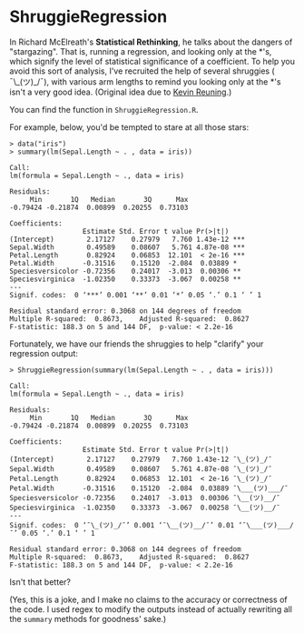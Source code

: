 # ShruggieRegression
In Richard McElreath's **Statistical Rethinking**, he talks about the dangers of "stargazing". That is, running a regression, and looking only at the \*'s, which signify the level of statistical significance of a coefficient. To help you avoid this sort of analysis, I've recruited the help of several shruggies ( ¯\\\_(ツ)\_/¯), with various arm lengths to remind you looking only at the \*'s isn't a very good idea. (Original idea due to [Kevin Reuning](https://twitter.com/KevinReuning).)

You can find the function in `ShruggieRegression.R`.

For example, below, you'd be tempted to stare at all those stars:

```
> data("iris")
> summary(lm(Sepal.Length ~ . , data = iris))

Call:
lm(formula = Sepal.Length ~ ., data = iris)

Residuals:
     Min       1Q   Median       3Q      Max 
-0.79424 -0.21874  0.00899  0.20255  0.73103 

Coefficients:
                  Estimate Std. Error t value Pr(>|t|)    
(Intercept)        2.17127    0.27979   7.760 1.43e-12 ***
Sepal.Width        0.49589    0.08607   5.761 4.87e-08 ***
Petal.Length       0.82924    0.06853  12.101  < 2e-16 ***
Petal.Width       -0.31516    0.15120  -2.084  0.03889 *  
Speciesversicolor -0.72356    0.24017  -3.013  0.00306 ** 
Speciesvirginica  -1.02350    0.33373  -3.067  0.00258 ** 
---
Signif. codes:  0 ‘***’ 0.001 ‘**’ 0.01 ‘*’ 0.05 ‘.’ 0.1 ‘ ’ 1

Residual standard error: 0.3068 on 144 degrees of freedom
Multiple R-squared:  0.8673,	Adjusted R-squared:  0.8627 
F-statistic: 188.3 on 5 and 144 DF,  p-value: < 2.2e-16
```

Fortunately, we have our friends the shruggies to help "clarify" your regression output:

```
> ShruggieRegression(summary(lm(Sepal.Length ~ . , data = iris)))

Call:
lm(formula = Sepal.Length ~ ., data = iris)

Residuals:
     Min       1Q   Median       3Q      Max 
-0.79424 -0.21874  0.00899  0.20255  0.73103 

Coefficients:
                  Estimate Std. Error t value Pr(>|t|)    
(Intercept)        2.17127    0.27979   7.760 1.43e-12 ¯\_(ツ)_/¯
Sepal.Width        0.49589    0.08607   5.761 4.87e-08 ¯\_(ツ)_/¯
Petal.Length       0.82924    0.06853  12.101  < 2e-16 ¯\_(ツ)_/¯
Petal.Width       -0.31516    0.15120  -2.084  0.03889 ¯\___(ツ)___/¯  
Speciesversicolor -0.72356    0.24017  -3.013  0.00306 ¯\__(ツ)__/¯ 
Speciesvirginica  -1.02350    0.33373  -3.067  0.00258 ¯\__(ツ)__/¯ 
---
Signif. codes:  0 ‘¯\_(ツ)_/¯’ 0.001 ‘¯\__(ツ)__/¯’ 0.01 ‘¯\___(ツ)___/¯’ 0.05 ‘.’ 0.1 ‘ ’ 1

Residual standard error: 0.3068 on 144 degrees of freedom
Multiple R-squared:  0.8673,	Adjusted R-squared:  0.8627 
F-statistic: 188.3 on 5 and 144 DF,  p-value: < 2.2e-16
```

Isn't that better?

(Yes, this is a joke, and I make no claims to the accuracy or correctness of the code. I used regex to modify the outputs instead of actually rewriting all the `summary` methods for goodness' sake.)

